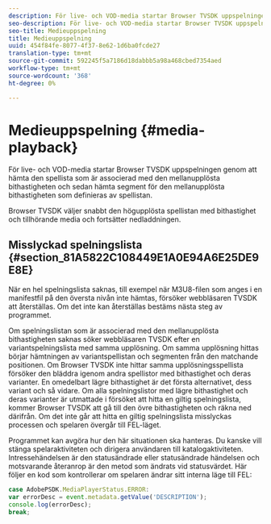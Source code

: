 ```yaml
---
description: För live- och VOD-media startar Browser TVSDK uppspelningen genom att hämta den spellista som är associerad med den mellanupplösta bithastigheten och sedan hämta segment för den mellanupplösta bithastigheten som definieras av spellistan.
seo-description: För live- och VOD-media startar Browser TVSDK uppspelningen genom att hämta den spellista som är associerad med den mellanupplösta bithastigheten och sedan hämta segment för den mellanupplösta bithastigheten som definieras av spellistan.
seo-title: Medieuppspelning
title: Medieuppspelning
uuid: 454f84fe-8077-4f37-8e62-1d6ba0fcde27
translation-type: tm+mt
source-git-commit: 592245f5a7186d18dabbb5a98a468cbed7354aed
workflow-type: tm+mt
source-wordcount: '368'
ht-degree: 0%

---
```



# Medieuppspelning {#media-playback}

För live- och VOD-media startar Browser TVSDK uppspelningen genom att hämta den spellista som är associerad med den mellanupplösta bithastigheten och sedan hämta segment för den mellanupplösta bithastigheten som definieras av spellistan.

Browser TVSDK väljer snabbt den högupplösta spellistan med bithastighet och tillhörande media och fortsätter nedladdningen.

## Misslyckad spelningslista {#section_81A5822C108449E1A0E94A6E25DE9E8E}

När en hel spelningslista saknas, till exempel när M3U8-filen som anges i en manifestfil på den översta nivån inte hämtas, försöker webbläsaren TVSDK att återställas. Om det inte kan återställas bestäms nästa steg av programmet.

Om spelningslistan som är associerad med den mellanupplösta bithastigheten saknas söker webbläsaren TVSDK efter en variantspelningslista med samma upplösning. Om samma upplösning hittas börjar hämtningen av variantspellistan och segmenten från den matchande positionen. Om Browser TVSDK inte hittar samma upplösningsspellista försöker den bläddra igenom andra spellistor med bithastighet och deras varianter. En omedelbart lägre bithastighet är det första alternativet, dess variant och så vidare. Om alla spelningslistor med lägre bithastighet och deras varianter är utmattade i försöket att hitta en giltig spelningslista, kommer Browser TVSDK att gå till den övre bithastigheten och räkna ned därifrån. Om det inte går att hitta en giltig spelningslista misslyckas processen och spelaren övergår till FEL-läget.

Programmet kan avgöra hur den här situationen ska hanteras. Du kanske vill stänga spelaraktiviteten och dirigera användaren till katalogaktiviteten. Intressehändelsen är den statusändrade eller statusändrade händelsen och motsvarande återanrop är den metod som ändrats vid statusvärdet. Här följer en kod som kontrollerar om spelaren ändrar sitt interna läge till FEL:

```js
case AdobePSDK.MediaPlayerStatus.ERROR:  
var errorDesc = event.metadata.getValue('DESCRIPTION'); 
console.log(errorDesc); 
break; 
```
